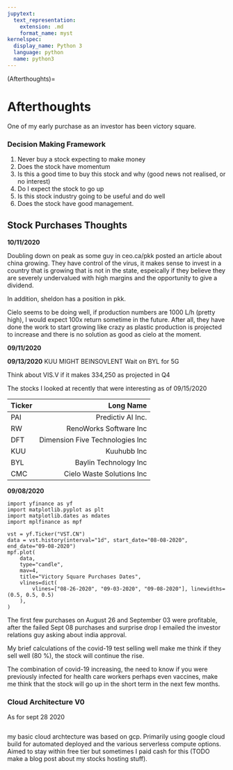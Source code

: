 ```yaml
---
jupytext:
  text_representation:
    extension: .md
    format_name: myst
kernelspec:
  display_name: Python 3
  language: python
  name: python3
---
```


(Afterthoughts)=
# Afterthoughts

One of my early purchase as an investor has been victory square.

### Decision Making Framework
1. Never buy a stock expecting to make money
2. Does the stock have momentum
3. Is this a good time to buy this stock and why (good news not realised, or no interest)
4. Do I expect the stock to go up
5. Is this stock industry going to be useful and do well
6. Does the stock have good management.


## Stock Purchases Thoughts

**10/11/2020**

Doubling down on peak as some guy in ceo.ca/pkk posted an article about china growing. They have control of the virus, it makes sense to invest in a country that is growing that is not in the state, espeically if they believe they are severely undervalued with high margins and the opportunity to give a dividend.

In addition, sheldon has a position in pkk.

Cielo seems to be doing well, if production numbers are 1000 L/h (pretty high), I would expect 100x return sometime in the future. After all, they have done the work to start growing like crazy as plastic production is projected to increase and there is no solution as good as cielo at the moment.

**09/11/2020**

**09/13/2020**
KUU MIGHT BEINSOVLENT
Wait on BYL for 5G

Think about VIS.V if it makes 334,250 as projected in Q4

The stocks I looked at recently that were interesting as of 09/15/2020

| Ticker   | Long Name                       |
| :---     | ---:                            |
| PAI      | Predictiv AI Inc.               |
| RW       | RenoWorks Software Inc          |
| DFT      | Dimension Five Technologies Inc |
| KUU      | Kuuhubb Inc                     |
| BYL      | Baylin Technology Inc           |
| CMC      | Cielo Waste Solutions Inc       |


**09/08/2020**
```{code-cell} ipython3
import yfinance as yf
import matplotlib.pyplot as plt
import matplotlib.dates as mdates
import mplfinance as mpf

vst = yf.Ticker("VST.CN")
data = vst.history(interval="1d", start_date="08-08-2020", end_date="09-08-2020")
mpf.plot(
    data,
    type="candle",
    mav=4,
    title="Victory Square Purchases Dates",
    vlines=dict(
        vlines=["08-26-2020", "09-03-2020", "09-08-2020"], linewidths=(0.5, 0.5, 0.5)
    ),
)
```

The first few purchases on August 26 and September 03 were profitable, after the failed Sept 08 purchases and surprise drop I emailed the investor relations guy asking about india approval.

My brief calculations of the covid-19 test selling well make me think if they sell well (80 \%), the stock will continue the rise.

The combination of covid-19 increasing, the need to know if you were previously infected for health care workers perhaps even vaccines, make me think that the stock will go up in the short term in the next few months.




### Cloud Architecture V0

As for sept 28 2020

```{figure} /_static/diagrams/v0stockarch.png
```

my basic cloud archtecture was based on gcp. Primarily using google cloud build for automated deployed and the various serverless compute options. Aimed to stay within free tier but sometimes I paid cash for this (TODO make a blog post about my stocks hosting stuff).
